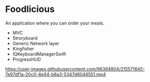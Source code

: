 # Foodlicious
An application where you can order your meals.

- MVC
- Stroryboard
- Generic Network layer
- Kingfisher
- IQKeyboardManagerSwift
- ProgressHUD


https://user-images.githubusercontent.com/96394804/215571645-7e97df1a-20c0-4e44-b6a3-5347d6044551.mp4

